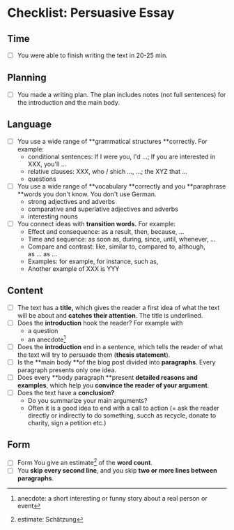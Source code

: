# Checklist: Persuasive Essay

## Time

- [ ] You were able to finish writing the text in 20-25 min. 

## Planning

- [ ] You made a writing plan. The plan includes notes (not full sentences) for the introduction and the main body. 

## Language

- [ ] You use a wide range of **grammatical structures **correctly. For example: 
    - conditional sentences: If I were you, I'd ...; If you are interested in XXX, you'll ...
    - relative clauses: XXX, who / shich ..., ...; the XYZ that ...
    - questions
- [ ] You use a wide range of **vocabulary **correctly and you **paraphrase **words you don't know. You don't use German.
    - strong adjectives and adverbs
    - comparative and superlative adjectives and adverbs
    - interesting nouns
- [ ] You connect ideas with **transition words.** For example:
    - Effect and consequence: as a result, then, because, ...
    - Time and sequence: as soon as, during, since, until, whenever, ...
    - Compare and contrast: like, similar to, compared to, although, as … as ...
    - Examples: for example, for instance, such as, 
    - Another example of XXX is YYY

## Content 

- [ ] The text has a **title,** which gives the reader a first idea of what the text will be about and **catches their attention**. The title is underlined. 
- [ ] Does the **introduction** hook the reader? For example with 
    - a question
    - an anecdote[^1]
- [ ] Does the **introduction** end in a sentence, which tells the reader of what the text will try to persuade them (**thesis statement**). 
- [ ] Is the **main body **of the blog post divided into **paragraphs**. Every paragraph presents only one idea. 
- [ ] Does every **body paragraph **present **detailed reasons and examples**, which help you **convince the reader of your argument**. 
- [ ] Does the text have a **conclusion?**
    - Do you summarize your main arguments?
    - Often it is a good idea to end with a call to action (= ask the reader directly or indirectly to do something, succh as recycle, donate to charity, sign a petition etc.)

## Form

- [ ] Form You give an estimate[^2] of the **word count**. 
- [ ] You **skip every second line**, and you skip **two or more lines between paragraphs**. 

[^1]: anecdote: a short interesting or funny story about a real person or event
[^2]: estimate: Schätzung
